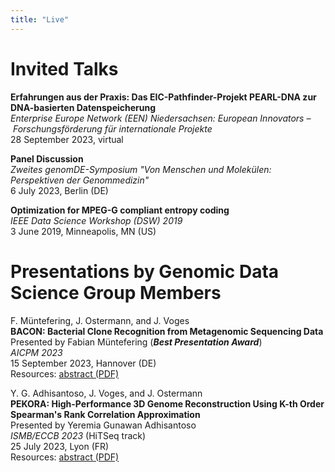 ```yaml
---
title: "Live"
---
```


# Invited Talks

**Erfahrungen aus der Praxis: Das EIC-Pathfinder-Projekt PEARL-DNA zur DNA-basierten Datenspeicherung**\
_Enterprise Europe Network (EEN) Niedersachsen: European Innovators&nbsp;&ndash;&nbsp;Forschungsförderung für internationale Projekte_\
28 September 2023, virtual

**Panel Discussion**\
_Zweites genomDE-Symposium "Von Menschen und Molekülen: Perspektiven der Genommedizin"_\
6 July 2023, Berlin (DE)

**Optimization for MPEG-G compliant entropy coding**\
_IEEE Data Science Workshop (DSW) 2019_\
3 June 2019, Minneapolis, MN (US)

# Presentations by Genomic Data Science Group Members

F. Müntefering, J. Ostermann, and J. Voges\
**BACON: Bacterial Clone Recognition from Metagenomic Sequencing Data**\
Presented by Fabian Müntefering (**_Best Presentation Award_**)\
_AICPM 2023_\
15 September 2023, Hannover (DE)\
Resources: [abstract (PDF)](/download/publications/MOV23_Abstract.pdf)

Y. G. Adhisantoso, J. Voges, and J. Ostermann\
**PEKORA: High-Performance 3D Genome Reconstruction Using K-th Order Spearman's Rank Correlation Approximation**\
Presented by Yeremia Gunawan Adhisantoso\
_ISMB/ECCB 2023_ (HiTSeq track)\
25 July 2023, Lyon (FR)\
Resources: [abstract (PDF)](/download/publications/AVO23_Abstract.pdf)
